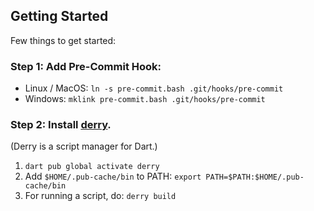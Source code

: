## Getting Started

Few things to get started:

### Step 1: Add Pre-Commit Hook:
 - Linux / MacOS: `ln -s pre-commit.bash .git/hooks/pre-commit`
 - Windows: `mklink pre-commit.bash .git/hooks/pre-commit`

### Step 2: Install [derry]([https://pub.dev/packages/rps](https://pub.dev/packages/derry)).
(Derry is a script manager for Dart.)

1. `dart pub global activate derry`
2. Add `$HOME/.pub-cache/bin` to PATH: `export PATH=$PATH:$HOME/.pub-cache/bin`
3. For running a script, do: `derry build`

